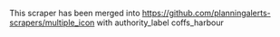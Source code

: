 This scraper has been merged into https://github.com/planningalerts-scrapers/multiple_icon
with authority_label coffs_harbour
